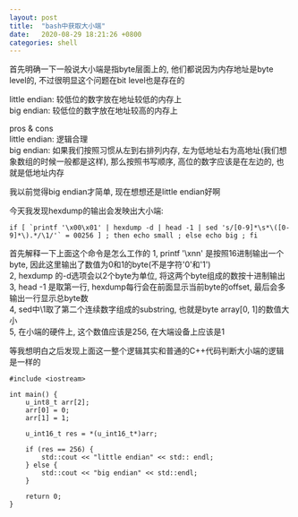 ```yaml
---
layout: post
title:  "bash中获取大小端"
date:   2020-08-29 18:21:26 +0800
categories: shell
---
```


首先明确一下一般说大小端是指byte层面上的, 他们都说因为内存地址是byte level的, 不过很明显这个问题在bit level也是存在的

little endian: 较低位的数字放在地址较低的内存上  
big endian: 较低位的数字放在地址较高的内存上

pros & cons  
little endian: 逻辑合理  
big endian: 如果我们按照习惯从左到右排列内存, 左为低地址右为高地址(我们想象数组的时候一般都是这样), 那么按照书写顺序, 高位的数字应该是在左边的, 也就是低地址内存

我以前觉得big endian才简单, 现在想想还是little endian好啊

今天我发现hexdump的输出会发映出大小端: 

    if [ `printf '\x00\x01' | hexdump -d | head -1 | sed 's/[0-9]*\s*\([0-9]*\).*/\1/'` = 00256 ] ; then echo small ; else echo big ; fi

首先解释一下上面这个命令是怎么工作的
1, printf '\xnn' 是按照16进制输出一个byte, 因此这里输出了数值为0和1的byte(不是字符'0'和'1')  
2, hexdump 的-d选项会以2个byte为单位, 将这两个byte组成的数按十进制输出  
3, head -1 是取第一行, hexdump每行会在前面显示当前byte的offset, 最后会多输出一行显示总byte数　　  
4, sed中\1取了第二个连续数字组成的substring, 也就是byte array[0, 1]的数值大小  
5, 在小端的硬件上, 这个数值应该是256, 在大端设备上应该是1


等我想明白之后发现上面这一整个逻辑其实和普通的C++代码判断大小端的逻辑是一样的

    #include <iostream>

    int main() {
        u_int8_t arr[2];
        arr[0] = 0;
        arr[1] = 1;

        u_int16_t res = *(u_int16_t*)arr;

        if (res == 256) {
            std::cout << "little endian" << std:: endl;
        } else {
            std::cout << "big endian" << std::endl;
        }

        return 0;
    }
